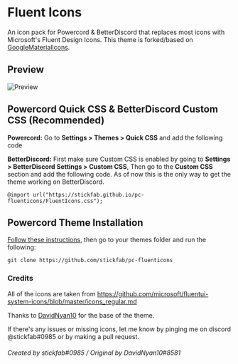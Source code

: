 

# Fluent Icons
An icon pack for Powercord & BetterDiscord that replaces most icons with Microsoft's Fluent Design Icons. This theme is forked/based on [GoogleMaterialIcons](https://github.com/DavidNyan10/GoogleMaterialIcons).

## Preview
![Preview](https://cdn.discordapp.com/attachments/907448714254237726/945503400093712404/unknown.png)


## Powercord Quick CSS & BetterDiscord Custom CSS (Recommended)
**Powercord:** Go to **Settings > Themes > Quick CSS** and add the following code

**BetterDiscord:** First make sure Custom CSS is enabled by going to **Settings > BetterDiscord Settings > Custom CSS**, Then go to the **Custom CSS** section and add the following code. As of now this is the only way to get the theme working on BetterDiscord.

    @import url("https://stickfab.github.io/pc-fluenticons/FluentIcons.css");

## Powercord Theme Installation
[Follow these instructions](https://canary.discord.com/channels/538759280057122817/755015869914152981/760885231900426271), then go to your themes folder and run the following:

    git clone https://github.com/stickfab/pc-fluenticons

### Credits
All of the icons are taken from https://github.com/microsoft/fluentui-system-icons/blob/master/icons_regular.md

Thanks to [DavidNyan10](https://github.com/DavidNyan10) for the base of the theme.

If there's any issues or missing icons, let me know by pinging me on discord @stickfab#0985 or by making a pull request.
<br/>

###### Created by stickfab#0985 / Original by DavidNyan10#8581
